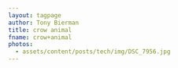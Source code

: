 ```yaml
---
layout: tagpage
author: Tony Bierman
title: crow animal
fname: crow+animal
photos:
  - assets/content/posts/tech/img/DSC_7956.jpg
---
```

